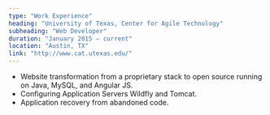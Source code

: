 ```yaml
---
type: "Work Experience"
heading: "University of Texas, Center for Agile Technology"
subheading: "Web Developer"
duration: "January 2015 – current"
location: "Austin, TX"
link: "http://www.cat.utexas.edu/"
---
```


+ Website transformation from a proprietary stack to open source running on Java, MySQL, and Angular JS. 
+ Configuring Application Servers Wildfly and Tomcat. 
+ Application recovery from abandoned code. 